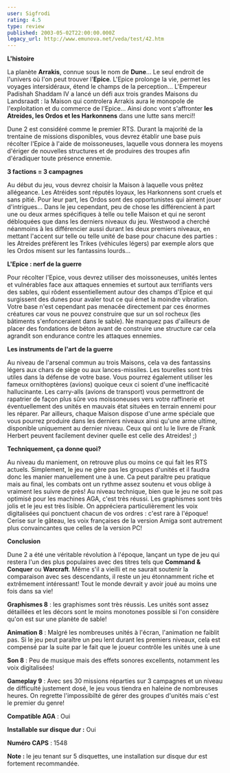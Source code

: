 ```yaml
---
user: Sigfrodi
rating: 4.5
type: review
published: 2003-05-02T22:00:00.000Z
legacy_url: http://www.emunova.net/veda/test/42.htm
---
```

**L'histoire**  

  

La planète **Arrakis**, connue sous le nom de **Dune**... Le seul endroit de l'univers où l'on peut trouver l'**Epice**. L'Epice prolonge la vie, permet les voyages intersidéraux, étend le champs de la perception... L'Empereur Padishah Shaddam IV a lancé un défi aux trois grandes Maisons du Landsraadt : la Maison qui controlera Arrakis aura le monopole de l'exploitation et du commerce de l'Epice... Ainsi donc vont s'affronter **les Atreides, les Ordos et les Harkonnens** dans une lutte sans merci!!  

  

Dune 2 est considéré comme le premier RTS. Durant la majorité de la trentaine de missions disponibles, vous devrez établir une base puis récolter l'Epice à l'aide de moissoneuses, laquelle vous donnera les moyens d'ériger de nouvelles structures et de produires des troupes afin d'éradiquer toute présence ennemie.  

  

**3 factions = 3 campagnes**  

  

Au début du jeu, vous devrez choisir la Maison à laquelle vous prêtez allégeance. Les Atréides sont réputés loyaux, les Harkonnens sont cruels et sans pitié. Pour leur part, les Ordos sont des opportunistes qui aiment jouer d'intrigues... Dans le jeu cependant, peu de chose les différencient à part une ou deux armes spécifiques à telle ou telle Maison et qui ne seront débloquées que dans les derniers niveaux du jeu. Westwood a cherché néanmoins à les différencier aussi durant les deux premiers niveaux, en mettant l'accent sur telle ou telle unité de base pour chacune des parties : les Atreides préfèrent les Trikes (véhicules légers) par exemple alors que les Ordos misent sur les fantassins lourds...  

  

**L'Epice : nerf de la guerre**  

  

Pour récolter l'Epice, vous devrez utiliser des moissoneuses, unités lentes et vulnérables face aux attaques ennemies et surtout aux terrifiants vers des sables, qui rôdent essentiellement autour des champs d'Epice et qui surgissent des dunes pour avaler tout ce qui émet la moindre vibration. Votre base n'est cependant pas menacée directement par ces énormes créatures car vous ne pouvez construire que sur un sol rocheux (les bâtiments s'enfonceraient dans le sable). Ne manquez pas d'ailleurs de placer des fondations de béton avant de construire une structure car cela agrandit son endurance contre les attaques ennemies.  

  

**Les instruments de l'art de la guerre**  

  

Au niveau de l'arsenal commun au trois Maisons, cela va des fantassins légers aux chars de siège ou aux lances-missiles. Les tourelles sont très utiles dans la défense de votre base. Vous pourrez également utiliser les fameux ornithoptères (avions) quoique ceux ci soient d'une inefficacité hallucinante. Les carry-alls (avions de transport) vous permettront de rapatrier de façon plus sûre vos moissoneuses vers votre raffinerie et éventuellement des unités en mauvais état situées en terrain ennemi pour les réparer. Par ailleurs, chaque Maison dispose d'une arme spéciale que vous pourrez produire dans les derniers niveaux ainsi qu'une arme ultime, disponible uniquement au dernier niveau. Ceux qui ont lu le livre de Frank Herbert peuvent facilement deviner quelle est celle des Atreides! ;)  

  

**Techniquement, ça donne quoi?**  

  

Au niveau du maniement, on retrouve plus ou moins ce qui fait les RTS actuels. Simplement, le jeu ne gère pas les groupes d'unités et il faudra donc les manier manuellement une à une. Ca peut paraître peu pratique mais au final, les combats ont un rythme assez soutenu et vous oblige à vraiment les suivre de près! Au niveau technique, bien que le jeu ne soit pas optimisé pour les machines AGA, c'est très réussi. Les graphismes sont très jolis et le jeu est très lisible. On appréciera particulièrement les voix digitalisées qui ponctuent chacun de vos ordres : c'est rare à l'époque! Cerise sur le gâteau, les voix françaises de la version Amiga sont autrement plus convaincantes que celles de la version PC!  

  

**Conclusion**  

  

Dune 2 a été une véritable révolution à l'époque, lançant un type de jeu qui restera l'un des plus populaires avec des titres tels que **Command & Conquer** ou **Warcraft**. Même s'il a vieilli et ne saurait soutenir la comparaison avec ses descendants, il reste un jeu étonnamment riche et extrêmement intéressant! Tout le monde devrait y avoir joué au moins une fois dans sa vie!  

  

**Graphismes 8** : les graphismes sont très réussis. Les unités sont assez détaillées et les décors sont le moins monotones possible si l'on considère qu'on est sur une planète de sable!  

  

**Animation 8** : Malgré les nombreuses unités à l'écran, l'animation ne faiblit pas. Si le jeu peut paraître un peu lent durant les premiers niveaux, cela est compensé par la suite par le fait que le joueur contrôle les unités une à une  

  

**Son 8** : Peu de musique mais des effets sonores excellents, notamment les voix digitalisées!  

  

**Gameplay 9** : Avec ses 30 missions réparties sur 3 campagnes et un niveau de difficulté justement dosé, le jeu vous tiendra en haleine de nombreuses heures. On regrette l'impossibilté de gérer des groupes d'unités mais c'est le premier du genre!  

  

**Compatible AGA** : Oui  

  

**Installable sur disque dur :** Oui  

  

**Numéro CAPS** : 1548  

  

**Note :** le jeu tenant sur 5 disquettes, une installation sur disque dur est fortement recommandée.
